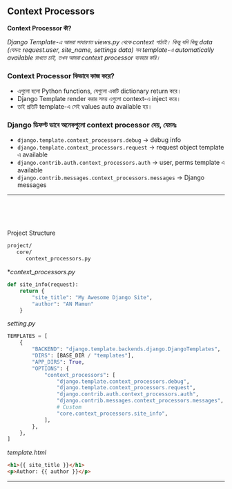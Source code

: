##  Context Processors

**Context Processor কী?**

*Django Template-এ আমরা সাধারণত views.py থেকে context পাঠাই। কিন্তু যদি কিছু data (যেমন: request.user, site_name, settings data) সব template-এ automatically available রাখতে চাই, তখন আমরা context processor ব্যবহার করি।*


### Context Processor কিভাবে কাজ করে?
- এগুলো হলো Python functions, যেগুলো একটি dictionary return করে।
- Django Template render করার সময় এগুলো context-এ inject করে।
- তাই প্রতিটি template-এ সেই values auto available হয়।


### Django ডিফল্ট ভাবে অনেকগুলো context processor দেয়, যেমনঃ

- `django.template.context_processors.debug` → debug info
- `django.template.context_processors.request` → request object template এ available
- `django.contrib.auth.context_processors.auth` → user, perms template এ available
- `django.contrib.messages.context_processors.messages` → Django messages



---
<br>
<br>
<br>


Project Structure

```sh
project/
   core/
      context_processors.py

```

**context_processors.py*
```py
def site_info(request):
    return {
        "site_title": "My Awesome Django Site",
        "author": "AN Mamun"
    }
```


*setting.py*
```py
TEMPLATES = [
    {
        "BACKEND": "django.template.backends.django.DjangoTemplates",
        "DIRS": [BASE_DIR / "templates"],
        "APP_DIRS": True,
        "OPTIONS": {
            "context_processors": [
                "django.template.context_processors.debug",
                "django.template.context_processors.request",
                "django.contrib.auth.context_processors.auth",
                "django.contrib.messages.context_processors.messages",
                # Custom
                "core.context_processors.site_info",
            ],
        },
    },
]

```


*template.html*
```html
<h1>{{ site_title }}</h1>
<p>Author: {{ author }}</p>
```


---
<br>
<br>
<br>
